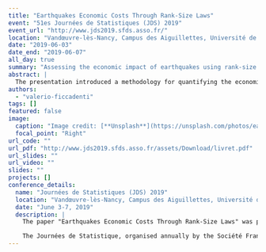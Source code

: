 ```yaml
---
title: "Earthquakes Economic Costs Through Rank-Size Laws"
event: "51es Journées de Statistiques (JDS) 2019"
event_url: "http://www.jds2019.sfds.asso.fr/"
location: "Vandœuvre-lès-Nancy, Campus des Aiguillettes, Université de Lorraine, France"
date: "2019-06-03"
date_end: "2019-06-07"
all_day: true
summary: "Assessing the economic impact of earthquakes using rank-size analysis."
abstract: |
  The presentation introduced a methodology for quantifying the economic costs of earthquakes in Italy between January 2016 and January 2017. Using the Zipf-Mandelbrot Law and other functions, the study developed economic cost indicators and examined the correlation between earthquake magnitude and resulting damage. Insights were also provided on how infrastructure resilience mitigates the economic impact of seismic events.
authors:
  - "valerio-ficcadenti"
tags: []
featured: false
image:
  caption: "Image credit: [**Unsplash**](https://unsplash.com/photos/earthquake)"
  focal_point: "Right"
url_code: ""
url_pdf: "http://www.jds2019.sfds.asso.fr/assets/Download/livret.pdf"
url_slides: ""
url_video: ""
slides: ""
projects: []
conference_details:
  name: "Journées de Statistiques (JDS) 2019"
  location: "Vandœuvre-lès-Nancy, Campus des Aiguillettes, Université de Lorraine, France"
  date: "June 3-7, 2019"
  description: |
    The paper "Earthquakes Economic Costs Through Rank-Size Laws" was presented at the 51st Journées de Statistique, held from June 3 to 7, 2019, at the Campus des Aiguillettes, Université de Lorraine, Vandœuvre-lès-Nancy, France. 

    The Journées de Statistique, organised annually by the Société Française de Statistique (SFdS) since 1970, represent the largest scientific event in the Francophone statistical community. Each edition brings together more than 400 researchers, educators, and practitioners from across the field. The 2019 conference focused on fostering advancements in statistical methods and applications across diverse domains.
---
```

